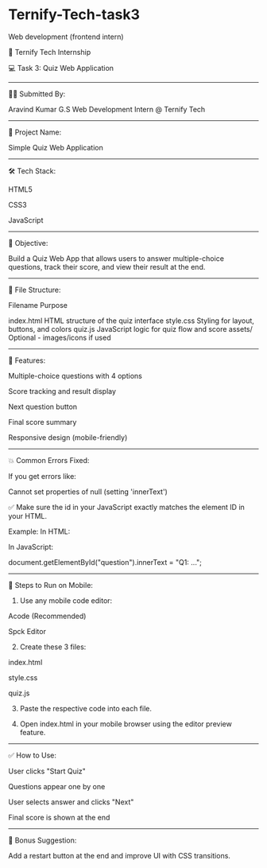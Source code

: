 # Ternify-Tech-task3
Web development (frontend intern)

📝 Ternify Tech Internship

💻 Task 3: Quiz Web Application


---

👨‍💻 Submitted By:

Aravind Kumar G.S
Web Development Intern @ Ternify Tech


---

📁 Project Name:

Simple Quiz Web Application


---

🛠️ Tech Stack:

HTML5

CSS3

JavaScript



---

🎯 Objective:

Build a Quiz Web App that allows users to answer multiple-choice questions, track their score, and view their result at the end.


---

📂 File Structure:

Filename	Purpose

index.html	HTML structure of the quiz interface
style.css	Styling for layout, buttons, and colors
quiz.js	JavaScript logic for quiz flow and score
assets/	Optional - images/icons if used



---

📸 Features:

Multiple-choice questions with 4 options

Score tracking and result display

Next question button

Final score summary

Responsive design (mobile-friendly)



---

💥 Common Errors Fixed:

If you get errors like:

Cannot set properties of null (setting 'innerText')

✅ Make sure the id in your JavaScript exactly matches the element ID in your HTML.

Example: In HTML:

<div id="question"></div>

In JavaScript:

document.getElementById("question").innerText = "Q1: ...";


---

📱 Steps to Run on Mobile:

1. Use any mobile code editor:

Acode (Recommended)

Spck Editor



2. Create these 3 files:

index.html

style.css

quiz.js



3. Paste the respective code into each file.


4. Open index.html in your mobile browser using the editor preview feature.




---

✅ How to Use:

User clicks "Start Quiz"

Questions appear one by one

User selects answer and clicks "Next"

Final score is shown at the end



---

🔗 Bonus Suggestion:

Add a restart button at the end and improve UI with CSS transitions.

